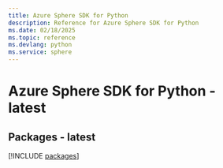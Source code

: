 ```yaml
---
title: Azure Sphere SDK for Python
description: Reference for Azure Sphere SDK for Python
ms.date: 02/18/2025
ms.topic: reference
ms.devlang: python
ms.service: sphere
---
```

# Azure Sphere SDK for Python - latest
## Packages - latest
[!INCLUDE [packages](sphere-index.md)]